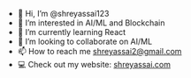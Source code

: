 - 👋 Hi, I’m @shreyassai123
- 👀 I’m interested in AI/ML and Blockchain
- 🌱 I’m currently learning React
- 💞️ I’m looking to collaborate on AI/ML
- 📫 How to reach me shreyassai2@gmail.com
- 💻 Check out my website: [shreyassai.com](https://www.shreyassai.com)

<!---
shreyassai123/shreyassai123 is a ✨ special ✨ repository because its `README.md` (this file) appears on your GitHub profile.
You can click the Preview link to take a look at your changes.
--->
